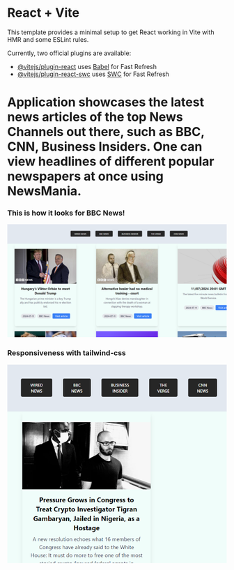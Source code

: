 # React + Vite

This template provides a minimal setup to get React working in Vite with HMR and some ESLint rules.

Currently, two official plugins are available:

- [@vitejs/plugin-react](https://github.com/vitejs/vite-plugin-react/blob/main/packages/plugin-react/README.md) uses [Babel](https://babeljs.io/) for Fast Refresh
- [@vitejs/plugin-react-swc](https://github.com/vitejs/vite-plugin-react-swc) uses [SWC](https://swc.rs/) for Fast Refresh


# Application showcases the latest news articles of the top News Channels out there, such as BBC, CNN, Business Insiders. One can view headlines of different popular newspapers at once using NewsMania.

### This is how it looks for BBC News!

![alt text](https://github.com/namanzzz/NewsMania/blob/master/Screenshot.png?raw=true)


### Responsiveness with tailwind-css

![alt text](https://github.com/namanzzz/NewsMania/blob/master/Screenshot2.png?raw=true)
